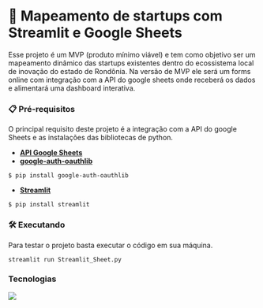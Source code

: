 # 🚀 Mapeamento de startups com Streamlit e Google Sheets
Esse projeto é um MVP (produto mínimo viável) e tem como objetivo ser um mapeamento dinâmico das startups existentes dentro do ecossistema local de inovação do estado de Rondônia. Na versão de MVP ele será um forms online com integração com a API do google sheets onde receberá os dados e alimentará uma dashboard interativa. 

### 📋 Pré-requisitos
O principal requisito deste projeto é a integração com a API do google Sheets e as instalações das bibliotecas de python.
- **[API Google Sheets](https://console.cloud.google.com/apis/dashboard)**
- **[google-auth-oauthlib](https://pypi.org/project/google-auth-oauthlib/)**

```
$ pip install google-auth-oauthlib
```
- **[Streamlit](https://streamlit.io/)**
```
$ pip install streamlit
```
### 🛠️ Executando 
Para testar o projeto basta executar o código em sua máquina.
```
streamlit run Streamlit_Sheet.py
```
### Tecnologias 
[![](https://logosmarcas.net/wp-content/uploads/2021/10/Python-Logo-650x366.png)](https://www.python.org/)
